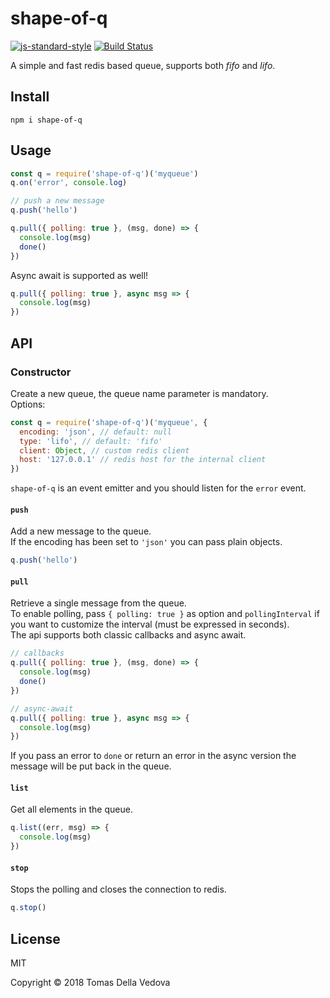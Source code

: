 # shape-of-q

[![js-standard-style](https://img.shields.io/badge/code%20style-standard-brightgreen.svg?style=flat)](http://standardjs.com/)  [![Build Status](https://travis-ci.org/delvedor/shape-of-q.svg?branch=master)](https://travis-ci.org/delvedor/shape-of-q)

A simple and fast redis based queue, supports both *fifo* and *lifo*.

## Install
```
npm i shape-of-q
```

## Usage
```js
const q = require('shape-of-q')('myqueue')
q.on('error', console.log)

// push a new message
q.push('hello')

q.pull({ polling: true }, (msg, done) => {
  console.log(msg)
  done()
})
```

Async await is supported as well!
```js
q.pull({ polling: true }, async msg => {
  console.log(msg)
})
```

## API

### Constructor
Create a new queue, the queue name parameter is mandatory.<br>
Options:
```js
const q = require('shape-of-q')('myqueue', {
  encoding: 'json', // default: null
  type: 'lifo', // default: 'fifo'
  client: Object, // custom redis client
  host: '127.0.0.1' // redis host for the internal client
})
```

`shape-of-q` is an event emitter and you should listen for the `error` event.

#### `push`
Add a new message to the queue.<br>
If the encoding has been set to `'json'` you can pass plain objects.
```js
q.push('hello')
```

#### `pull`
Retrieve a single message from the queue.<br>
To enable polling, pass `{ polling: true }` as option and `pollingInterval` if you want to customize the interval (must be expressed in seconds).<br>
The api supports both classic callbacks and async await.
```js
// callbacks
q.pull({ polling: true }, (msg, done) => {
  console.log(msg)
  done()
})

// async-await
q.pull({ polling: true }, async msg => {
  console.log(msg)
})
```
If you pass an error to `done` or return an error in the async version the message will be put back in the queue.

#### `list`
Get all elements in the queue.
```js
q.list((err, msg) => {
  console.log(msg)
})
```

#### `stop`
Stops the polling and closes the connection to redis.
```js
q.stop()
```

## License
MIT

Copyright © 2018 Tomas Della Vedova

